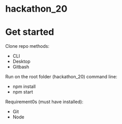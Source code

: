 # hackathon_20

# Get started

Clone repo methods:

- CLI
- Desktop
- Gitbash

Run on the root folder (hackathon_20) command line:

- npm install
- npm start

Requirement0s (must have installed):
- Git
- Node
